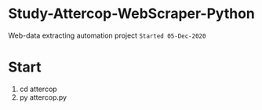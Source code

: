 # Study-Attercop-WebScraper-Python
Web-data extracting automation project
`Started 05-Dec-2020`

# Start
1. cd attercop
2. py attercop.py
